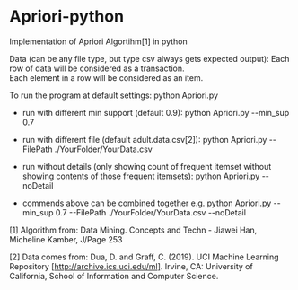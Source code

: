 # Apriori-python 
Implementation of Apriori Algortihm[1] in python

Data (can be any file type, but type csv always gets expected output):
Each row of data will be considered as a transaction.  
Each element in a row will be considered as an item. 

To run the program at default settings:
python Apriori.py

  * run with different min support (default 0.9):
  python Apriori.py --min_sup 0.7
  
  * run with different file (default adult.data.csv[2]):
  python Apriori.py --FilePath ./YourFolder/YourData.csv
  
  * run without details (only showing count of frequent itemset without showing contents of those frequent itemsets):
  python Apriori.py --noDetail
  
  * commends above can be combined together
  e.g. python Apriori.py --min_sup 0.7 --FilePath ./YourFolder/YourData.csv --noDetail


[1] Algorithm from: Data Mining. Concepts and Techn - Jiawei Han, Micheline Kamber, J/Page 253

[2] Data comes from: Dua, D. and Graff, C. (2019). UCI Machine Learning Repository [http://archive.ics.uci.edu/ml]. Irvine, CA: University of California, School of Information and Computer Science.
